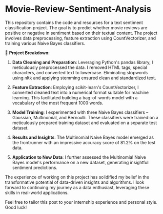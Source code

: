 # Movie-Review-Sentiment-Analysis
This repository contains the code and resources for a text sentiment classification project. The goal is to predict whether movie reviews are positive or negative in sentiment based on their textual content. The project involves data preprocessing, feature extraction using CountVectorizer, and training various Naive Bayes classifiers.

🚀 **Project Breakdown**:

1. **Data Cleaning and Preparation**: Leveraging Python's pandas library, I meticulously preprocessed the data. I removed HTML tags, special characters, and converted text to lowercase. Eliminating stopwords using nltk and applying stemming ensured clean and standardized text.

2. **Feature Extraction**: Employing scikit-learn's CountVectorizer, I converted cleaned text into a numerical format suitable for machine learning. This facilitated building a bag-of-words model with a vocabulary of the most frequent 1000 words.

3. **Model Training**: I experimented with three Naive Bayes classifiers – Gaussian, Multinomial, and Bernoulli. These classifiers were trained on a meticulously prepared training dataset and evaluated on a separate test dataset.

4. **Results and Insights**: The Multinomial Naive Bayes model emerged as the frontrunner with an impressive accuracy score of 81.2% on the test data. 

5. **Application to New Data**: I further assessed the Multinomial Naive Bayes model's performance on a new dataset, generating insightful sentiment predictions.


The experience of working on this project has solidified my belief in the transformative potential of data-driven insights and algorithms. I look forward to continuing my journey as a data enthusiast, leveraging these skills in real-world applications.


Feel free to tailor this post to your internship experience and personal style. Good luck!
